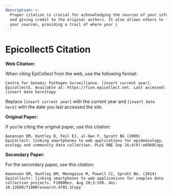 ```yaml
---
description: >-
  Proper citation is crucial for acknowledging the sources of your information
  and giving credit to the original authors. It also allows others to follow
  your sources, providing a trail of where your i
---
```


# Epicollect5 Citation

**Web Citation:**

When citing EpiCollect from the web, use the following format:

```
Centre for Genomic Pathogen Surveillance. [insert current year]. Epicollect5. Available at: https://five.epicollect.net. Last accessed: [insert date here]Copy
```

Replace `[insert current year]` with the current year and `[insert date here]` with the date you last accessed the site.

**Original Paper:**

If you’re citing the original paper, use this citation:

```
Aanensen DM, Huntley D, Feil EJ, al-Own F, Spratt BG (2009) EpiCollect: linking smartphones to web applications for epidemiology, ecology and community data collection. PLoS ONE Sep 16;4(9):e6968Copy
```

**Secondary Paper:**

For the secondary paper, use this citation:

```
Aanensen DM, Huntley DM, Menegazzo M, Powell CI, Spratt BG. (2014) EpiCollect+: linking smartphones to web applications for complex data collection projects. F1000Res. Aug 20;3:199. doi: 10.12688/f1000research.4702.1Copy
```
